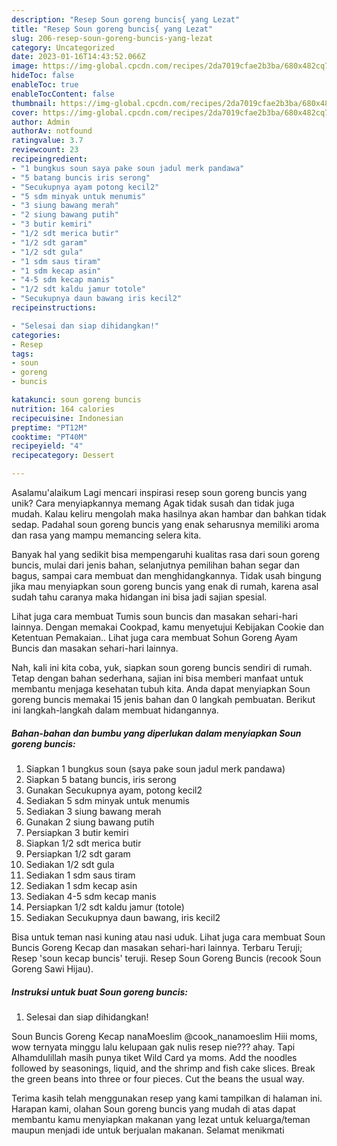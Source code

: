 ```yaml
---
description: "Resep Soun goreng buncis{ yang Lezat"
title: "Resep Soun goreng buncis{ yang Lezat"
slug: 206-resep-soun-goreng-buncis-yang-lezat
category: Uncategorized
date: 2023-01-16T14:43:52.066Z
image: https://img-global.cpcdn.com/recipes/2da7019cfae2b3ba/680x482cq70/soun-goreng-buncis-foto-resep-utama.jpg
hideToc: false
enableToc: true
enableTocContent: false
thumbnail: https://img-global.cpcdn.com/recipes/2da7019cfae2b3ba/680x482cq70/soun-goreng-buncis-foto-resep-utama.jpg
cover: https://img-global.cpcdn.com/recipes/2da7019cfae2b3ba/680x482cq70/soun-goreng-buncis-foto-resep-utama.jpg
author: Admin
authorAv: notfound
ratingvalue: 3.7
reviewcount: 23
recipeingredient:
- "1 bungkus soun saya pake soun jadul merk pandawa"
- "5 batang buncis iris serong"
- "Secukupnya ayam potong kecil2"
- "5 sdm minyak untuk menumis"
- "3 siung bawang merah"
- "2 siung bawang putih"
- "3 butir kemiri"
- "1/2 sdt merica butir"
- "1/2 sdt garam"
- "1/2 sdt gula"
- "1 sdm saus tiram"
- "1 sdm kecap asin"
- "4-5 sdm kecap manis"
- "1/2 sdt kaldu jamur totole"
- "Secukupnya daun bawang iris kecil2"
recipeinstructions:

- "Selesai dan siap dihidangkan!"
categories:
- Resep
tags:
- soun
- goreng
- buncis

katakunci: soun goreng buncis 
nutrition: 164 calories
recipecuisine: Indonesian
preptime: "PT12M"
cooktime: "PT40M"
recipeyield: "4"
recipecategory: Dessert

---
```



Asalamu'alaikum Lagi mencari inspirasi resep soun goreng buncis yang unik? Cara menyiapkannya memang Agak tidak susah dan tidak juga mudah. Kalau keliru mengolah maka hasilnya akan hambar dan bahkan tidak sedap. Padahal soun goreng buncis yang enak seharusnya memiliki aroma dan rasa yang mampu memancing selera kita.


Banyak hal yang sedikit bisa mempengaruhi kualitas rasa dari soun goreng buncis, mulai dari jenis bahan, selanjutnya pemilihan bahan segar dan bagus, sampai cara membuat dan menghidangkannya. Tidak usah bingung jika mau menyiapkan soun goreng buncis yang enak di rumah, karena asal sudah tahu caranya maka hidangan ini bisa jadi sajian spesial.

Lihat juga cara membuat Tumis soun buncis dan masakan sehari-hari lainnya. Dengan memakai Cookpad, kamu menyetujui Kebijakan Cookie dan Ketentuan Pemakaian.. Lihat juga cara membuat Sohun Goreng Ayam Buncis dan masakan sehari-hari lainnya.


Nah, kali ini kita coba, yuk, siapkan soun goreng buncis sendiri di rumah. Tetap dengan bahan sederhana, sajian ini bisa memberi manfaat untuk membantu menjaga kesehatan tubuh kita. Anda dapat menyiapkan Soun goreng buncis memakai 15 jenis bahan dan 0 langkah pembuatan. Berikut ini langkah-langkah dalam membuat hidangannya.

<!--inarticleads1-->

##### Bahan-bahan dan bumbu yang diperlukan dalam menyiapkan Soun goreng buncis:

1. Siapkan 1 bungkus soun (saya pake soun jadul merk pandawa)
1. Siapkan 5 batang buncis, iris serong
1. Gunakan Secukupnya ayam, potong kecil2
1. Sediakan 5 sdm minyak untuk menumis
1. Sediakan 3 siung bawang merah
1. Gunakan 2 siung bawang putih
1. Persiapkan 3 butir kemiri
1. Siapkan 1/2 sdt merica butir
1. Persiapkan 1/2 sdt garam
1. Sediakan 1/2 sdt gula
1. Sediakan 1 sdm saus tiram
1. Sediakan 1 sdm kecap asin
1. Sediakan 4-5 sdm kecap manis
1. Persiapkan 1/2 sdt kaldu jamur (totole)
1. Sediakan Secukupnya daun bawang, iris kecil2


Bisa untuk teman nasi kuning atau nasi uduk. Lihat juga cara membuat Soun Buncis Goreng Kecap dan masakan sehari-hari lainnya. Terbaru Teruji; Resep &#39;soun kecap buncis&#39; teruji. Resep Soun Goreng Buncis (recook Soun Goreng Sawi Hijau). 

<!--inarticleads2-->

##### Instruksi untuk buat Soun goreng buncis:


1. Selesai dan siap dihidangkan!

Soun Buncis Goreng Kecap nanaMoeslim @cook_nanamoeslim Hiii moms, wow ternyata minggu lalu kelupaan gak nulis resep nie??? ahay. Tapi Alhamdulillah masih punya tiket Wild Card ya moms. Add the noodles followed by seasonings, liquid, and the shrimp and fish cake slices. Break the green beans into three or four pieces. Cut the beans the usual way. 

Terima kasih telah menggunakan resep yang kami tampilkan di halaman ini. Harapan kami, olahan Soun goreng buncis yang mudah di atas dapat membantu kamu menyiapkan makanan yang lezat untuk keluarga/teman maupun menjadi ide untuk berjualan makanan. Selamat menikmati
